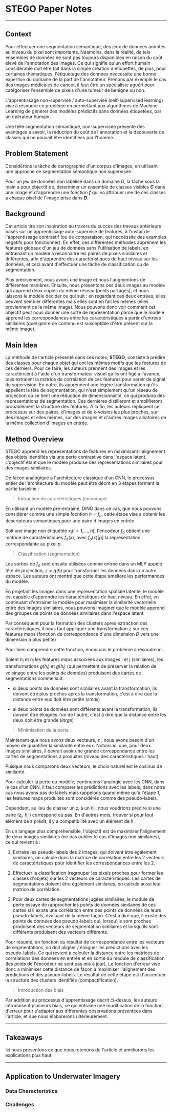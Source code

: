 # STEGO Paper Notes
---
## Context

Pour effectuer une segmentation sémantique, des jeux de données annotés au niveau du pixel sont importants. Néamoins, dans la réalité, de tels ensembles de données ne sont pas toujours disponibles en raison du coût élevé de l'annotation des images. Ce qui signifie qu'un effort humain considérable doit être fait dans la simple création d'étiquettes, de plus, pour certaines thématiques, l'étiquetage des données néccessite une bonne expertise du domaine de la part de l'annotateur. Prenons par exemple le cas des images médicales de cancer, il faut ếtre un spécialiste aguéri pour catégoriser l'ensemble de pixels d'une tumeur de benigne ou non.


L'apprentissage non-supervisé / auto-supervisé (self-supervised learning) vise à résoudre ce problème en permettant aux algorithmes de Machine Learning de générer des modèles prédictifs sans données étiquetées, par un opérateur humain.


Une telle segmentation sémantique, non-supervisée présente des avantages a savoir, la réduction du coût de l'annotation et la découverte de classes qui ne pouvait être identifiées par l'homme.

## Problem Statement

Considérons la tâche de cartographie d'un corpus d'images, en utilisant une approche de segmentation sémantique non supervisée.

Pour un jeu de données non labelisé dans un domaine $D$, la tâche sous la main a pour objectif de, determiner un ensemble de classes visibles **$C$** dans une image et d'apprendre une fonction **$f$** qui va attribuer une de ces classes a chaque pixel de l'image prise dans **$D$.**

## Background

Cet article tire son inspiration au travers du succès des travaux antérieurs basés sur un apprentissage auto-supervisé de features, à l'instar de l'apprentissage contrastif (ou de comparaison, qui neccéssite des examples négatifs pour fonctionner). En effet, ces différentes méthodes apprenent les features globaux d'un jeu de données sans l'utilisation de labels, en entrainant un modele a reconnaitre les paires de pixels similaires et différentes, afin d'apprendre des caractéristiques de haut niveau sur les données, et ceci avant d'effectuer une tâche de classification ou de segmentation.

Plus précisément, nous avons une image et nous l'augmentons de différentes manières. Ensuite, nous présentons ces deux images au modèle qui apprend deux copies du même réseau (poids partagés), et nous laissons le modèle décider ce qui suit : en regardant ces deux entrées, elles peuvent sembler différentes mais elles sont en fait les mêmes (elles proviennent de la même image). Nous pouvons donc voir comment cet objectif peut nous donner une sorte de représentation parce que le modèle apprend les correspondances entre les caractéristiques à partir d'entrées similaires (quel genre de contenu est susceptible d'être présent sur la même image).

## Main Idea

La méthode de l'article présenté dans ces notes, **STEGO**, consiste à prédire des classes pour chaque objet qui ont les mêmes motifs que les features de ces derniers. Pour ce faire, les auteurs prennent des images et les caractérisent à l'aide d'un transformateur visuel qu'ils ont figé a l'avance, puis extraient la matrice de corrélation de ces features pour servir de signal de supervision. En outre, ils apprennent une légère transformation qu'ils appellent la tête de segmentation, qui n'est simplement qu'un réseau de projection où se tient une réduction de dimensionnalité, ce qui produira des representations de segmentation. Ces dernières distilleront et amplifieront probablement la structure des features. À la fin, les auteurs répliquent ce processus sur des paires, d'images et de k-voisins les plus proches, sur des images et elles mêmes, sur des images et d'autres images aléatoires de la même collection d'images en entrée.


## Method Overview

STEGO apprend les représentations de features en maximisant l'alignement des objets identifiés via une perte contrastive dans l'espace latent. L'objectif étant que le modèle produise des représentations similaires pour des images similaires. 

De facon analogique a l'architecture classique d'un CNN, le processus entier de l'architecture du modèle peut être décrit en 3 étapes formant la partie baseline :

> Extraction de caractéristiques (encodage)

En utilisant un modèle pré-entrainé, DINO dans ce cas, que nous pouvons considérer comme une simple focntion $h = f_o$, cette étape vise a obtenir les descripteurs sémantiques pour une paire d'images en entrée.

Soit une image non étiquétée $x_i(i=1,...,n)$, l'encodeur $f_o$ obtient une matrice de caractéristiques $f_o(x)$, avec $f_o(x)[p]$ la représentation correspondante au pixel $p$. 

> Classification (segmentation)

Les sorties de $f_o$ sont ensuite utilisées comme entrée dans un MLP appélé tête de projection, $z = g(h)$ pour transformer les données dans un autre espace. Les auteurs ont montré que cette étape améliore les performances du modèle.

En projetant les images dans une représentation spatiale latente, le modèle est capable d'apprendre les caractéristiques de haut niveau. En effet, en continuant d'entrainer le modèle pour maximiser la similarité vectorielle entre des images similaires, nous pouvons imaginer que le modèle apprend des groupes de points de données similaires dans l'espace latent.

Par conséquent pour la formation des clusters apres extraction des caractéristiques, il nous faut appliquer une transformation $z$ sur ces features maps (fonction de correspondance d'une dimension $D$ vers une dimension $d$ plus petite)

Pour bien comprendre cette fonction, énoncons le problème a résoudre ici.

Soient $h_i$ et $h_j$ les features maps associées aux images i et j (similaires), les transformations $g(h_i)$ et $g(h_j)$ (qui permettent de préserver la relation de voisinage entre les points de données) produisent des cartes de segmentations comme suit:

- si deux points de données sont similaires avant la transformation, ils doivent être plus proches apres la transformation, c'est à dire que la distance entre eux doit être petite (*small*)

- si deux points de données sont différents avant la transformation, ils doivent être éloignés l'un de l'autre, c'est à dire que la distance entre les deux doit être grande (*large*)

> Minimisation de la perte

Maintenant que nous avons deux vecteurs, $z$ , nous avons besoin d'un moyen de quantifier la similarité entre eux. Notons ici que, pour deux images similaires, il devrait avoir une grande correspondance entre les cartes de segmentations $z$ produites (niveau des caractéristiques : haut).

Puisque nous comparons deux vecteurs, le choix naturel est le cosinus de similarité.

Pour calculer la perte du modèle, continuons l'analogie avec les CNN, dans le cas d'un CNN, il faut comparer les prédictions avec les labels, dans notre cas nous avons pas de labels mais rappelons quand même qu'à l'étape 1, les features maps produites sont considérés comme des pseudo-labels. 

Cependant, au lieu de classer un $z_i$ à un $h_i'$, nous voudrions prédire si une paire ($z_i$, $h_i'$) correspond ou pas. En d'autres mots, trouver si pour tout élément de z prédit, il y a compatibilité avec un élément de h.

En un langage plus compréhensible, l'objectif est de maximiser l'alignement de deux images similaires (ne pas oublier le cas d'images non similaires), ce qui revient à :

1. Extraire les pseudo-labels des 2 images, qui doivent être également similaires, on calcule donc la matrice de corrélation entre les 2 vecteurs de caractéristiques pour identifier les correspondances entre les 2.
 
2. Effectuer la classification (regrouper les pixels proches pour former les classes d'objets) sur les 2 vecteurs de caractéristiques. Les cartes de segmentations doivent être également similaires, on calcule aussi leur matrice de corrélation.
 
3. Pour deux cartes de segmentations jugées similaires, le module de perte essaye de rapprocher les points de données similaires de ces cartes si il existe une corrélation entre des points de données de leurs pseudo-labels, évoluant de la même façon. C'est à dire que, il existe des points de données des pseudo-labels qui, lorsqu'ils sont proches produisent des vecteurs de segmentation similaires et lorsqu'ils sont différents produisent des vecteurs différents.

Pour résumé, en fonction du résultat de correspondance entre les vecteurs de segmentations, on doit aligner / éloigner les prédictions avec les pseudo-labels. Ce qui revient à calculer la distance entre les matrices de correlations des données en entrée et en sortie du module de classification (les poids de l'encodeur ne sont pas mis à jour). Le fonction d'erreur vise donc a minimiser cette distance de façon à maximiser l'alignement des prédictions et des pseudo-labels. Le résultat de cette étape est d'accentuer la structure des clusters identifiés (compactification).

> Introduction des biais

Par addition au processus d'apprentissage décrit ci-dessus, les auteurs introduisent plusieurs biais, ce qui entraine une modification de la fonction d'erreur pour s'adapter aux différentes observations présentées dans l'article, et que nous élaborerons ultérieurement.

---
## Takeaways

Ici nous présentons ce que nous retenons de l'article et améliorons les explications plus haut




---
## Application to Underwater Imagery

### Data Characteristics

### Challenges
